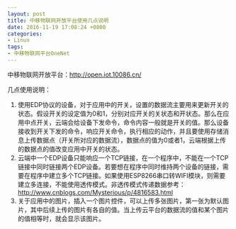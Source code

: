 ```yaml
---
layout: post
title: 中移物联网开放平台使用几点说明
date: 2016-11-19 17:08:24 +0800
categories:
- Linux
tags:
- 中移物联网平台OneNet
---
```


中移物联网开放平台：http://open.iot.10086.cn/

几点使用说明：

1. 使用EDP协议的设备，对于应用中的开关，设置的数据流主要用来更新开关的状态。假设开关的设定值为0和1，分别对应开关的关状态和开状态。那么在应用中点开关，云端会给设备下发命令，命令内容一般就是开关的值。那么设备接收到开关下发的命令，响应开关命令，执行相应的动作，并且要使用存储消息上传数据点（开关所对应的数据流），数据点的值为0或者1，云端根据上传的数据点的值改变应用中开关的状态。
2. 云端中一个EDP设备只能响应一个TCP链接，在一个程序中，不能在一个TCP链接中同时链接两个EDP设备。若要想在程序中同时维持两个设备的链接，需要在程序中建立多个TCP链接。如果使用ESP8266串口转WIFI模块，则需要建立多连接，不能使用透传模式。非透传模式传递数据参考：http://www.cnblogs.com/Mysterious/p/4816583.html
3. 关于应用中的图片，插入一个图片控件，可以上传多张图片，第一张为默认图片，其中后续上传的图片有各自的值。当上传云平台的数据流的值和某个图片的值相等时，就会显示该图片。